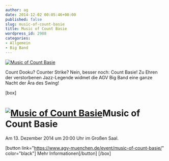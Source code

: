 ```yaml
---
author: ag
date: 2014-12-02 00:05:46+00:00
published: false
slug: music-of-count-basie
title: Music of Count Basie
wordpress_id: 2988
categories:
- Allgemein
- Big Band
---
```


[![Music of Count Basie](https://www.agv-muenchen.de/wp-content/uploads/2014/12/AGV-Big-Band-Count-Basie.jpg)](https://www.agv-muenchen.de/event/music-of-count-basie/)

Count Dooku? Counter Strike? Nein, besser noch: Count Basie! Zu Ehren der verstorbenen Jazz-Legende widmet die AGV Big Band eine ganze Nacht der Ära des Swing!

[box]

# [![Music of Count Basie](https://www.agv-muenchen.de/wp-content/uploads/2014/12/AGV-Big-Band-Count-Basie.jpg)](https://www.agv-muenchen.de/event/music-of-count-basie/)Music of Count Basie

Am 13. Dezember 2014 um 20:00 Uhr im Großen Saal.

[button link="https://www.agv-muenchen.de/event/music-of-count-basie/" color="black"] Mehr Informationen[/button]
[/box]
